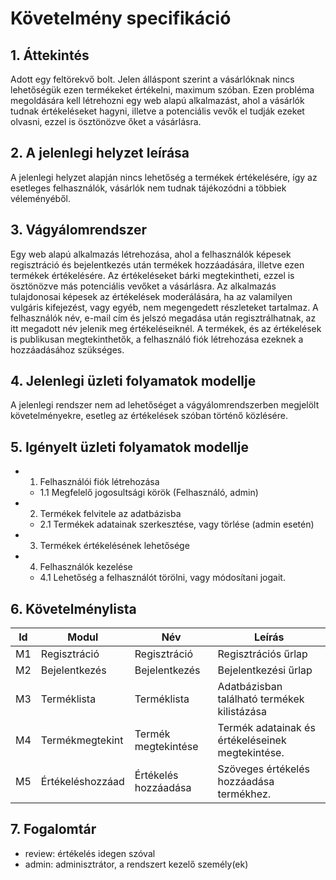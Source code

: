# Követelmény specifikáció

## 1. Áttekintés

Adott egy feltörekvő bolt. Jelen álláspont szerint a vásárlóknak nincs lehetőségük ezen termékeket értékelni, maximum szóban. Ezen probléma megoldására kell létrehozni egy web alapú alkalmazást, ahol a vásárlók tudnak értékeléseket hagyni, illetve a potenciális vevők el tudják ezeket olvasni, ezzel is ösztönözve őket a vásárlásra.


## 2. A jelenlegi helyzet leírása
A jelenlegi helyzet alapján nincs lehetőség a termékek értékelésére, így az esetleges felhasználók, vásárlók nem tudnak tájékozódni a többiek véleményéből.

## 3. Vágyálomrendszer

Egy web alapú alkalmazás létrehozása, ahol a felhasználók képesek regisztráció és bejelentkezés után termékek hozzáadására, illetve ezen termékek értékelésére. Az értékeléseket bárki megtekintheti, ezzel is ösztönözve más potenciális vevőket a vásárlásra. Az alkalmazás tulajdonosai képesek az értékelések moderálására, ha az valamilyen vulgáris kifejezést, vagy egyéb, nem megengedett részleteket tartalmaz. A felhasználók név, e-mail cím és jelszó megadása után regisztrálhatnak, az itt megadott név jelenik meg értékeléseiknél. A termékek, és az értékelések is publikusan megtekinthetők, a felhasználó fiók létrehozása ezeknek a hozzáadásához szükséges.

## 4. Jelenlegi üzleti folyamatok modellje
A jelenlegi rendszer nem ad lehetőséget a vágyálomrendszerben megjelölt követelményekre, esetleg az értékelések szóban történő közlésére.

## 5. Igényelt üzleti folyamatok modellje

- 1. Felhasználói fiók létrehozása
  - 1.1 Megfelelő jogosultsági körök (Felhasználó, admin)
- 2. Termékek felvitele az adatbázisba
  - 2.1 Termékek adatainak szerkesztése, vagy törlése (admin esetén)
- 3. Termékek értékelésének lehetősége
- 4. Felhasználók kezelése
  - 4.1 Lehetőség a felhasználót törölni, vagy módosítani jogait.

## 6. Követelménylista

| Id | Modul | Név | Leírás |
| :---: | --- | --- | --- |
| M1 | Regisztráció | Regisztráció | Regisztrációs űrlap |
| M2 | Bejelentkezés | Bejelentkezés | Bejelentkezési űrlap |
| M3 | Terméklista | Terméklista | Adatbázisban található termékek kilistázása|
| M4 | Termékmegtekint | Termék megtekintése | Termék adatainak és értékeléseinek megtekintése.|
| M5 | Értékeléshozzáad | Értékelés hozzáadása | Szöveges értékelés hozzáadása termékhez. |

## 7. Fogalomtár

- review: értékelés idegen szóval
- admin: adminisztrátor, a rendszert kezelő személy(ek)